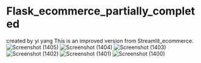 # Flask_ecommerce_partially_completed
created by yi yang
This is an improved version from Streamlit_ecommerce. ![Screenshot (1405)](https://github.com/yiyanglaw/Flask_ecommerce_partially_completed/assets/103878931/60b623ce-afff-4e50-86e8-90ae9db957d4)
![Screenshot (1404)](https://github.com/yiyanglaw/Flask_ecommerce_partially_completed/assets/103878931/e2464c0b-2589-4829-9a2c-acba906e6b72)
![Screenshot (1403)](https://github.com/yiyanglaw/Flask_ecommerce_partially_completed/assets/103878931/a7517098-d6e6-44e0-9462-685c53fe7c98)
![Screenshot (1402)](https://github.com/yiyanglaw/Flask_ecommerce_partially_completed/assets/103878931/d7bb79a2-c4d9-4d32-bad1-a962c0bd9f9d)
![Screenshot (1401)](https://github.com/yiyanglaw/Flask_ecommerce_partially_completed/assets/103878931/58309f1c-e00b-4b0a-86a5-63c4137a8bab)
![Screenshot (1400)](https://github.com/yiyanglaw/Flask_ecommerce_partially_completed/assets/103878931/bd711e2d-ced5-4378-a9f4-f1057f0549d3)
